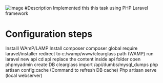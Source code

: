 ![image](https://user-images.githubusercontent.com/7323348/128261090-704e5a42-d861-4134-9029-e2d1830356f9.png)
#Description
Implemented this this task using PHP Laravel framework

# Configuration steps
Installl WAmP/LAMP
Install composer
composer global require laravel/installer
redirect to c:/wamp/www/clearglass path (WAMP)
run laravel new api
cd api
replace the content inside api folder
open phpmyadmin 
create DB clearglass
import /api/dumbs/mysql_dumps
php artisan config:cache (Command to refresh DB cache)
Php artisan serve (local webserver)


